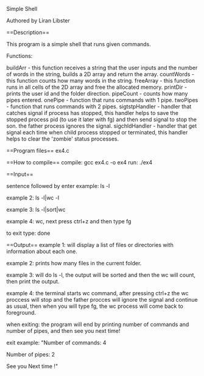 Simple Shell

Authored by Liran Libster

==Description==

This program is a simple shell that runs given commands.

Functions:

buildArr - this function receives a string that the user inputs and the number of words in the string, builds a 2D array and return the array. 
countWords - this function counts how many words in the string.
freeArray - this function runs in all cells of the 2D array and free the allocated memory.
printDir - prints the user id and the folder direction.
pipeCount - counts how many pipes entered.
onePipe - function that runs commands with 1 pipe.
twoPipes - function that runs commands with 2 pipes.
sigtstpHandler - handler that catches signal if process has stopped, this handler helps to save the stopped process pid (to use it later with fg) and then send signal to stop the son. the father process ignores the signal.
sigchldHandler - handler that get signal each time when child process stopped or terminated, this handler helps to clear the 'zombie' status processes.

==Program files==
ex4.c

==How to compile==
compile: gcc ex4.c -o ex4
run: ./ex4

==Input==

sentence followed by enter
example: ls -l

example 2: ls -l|wc -l

example 3: ls -l|sort|wc

example 4: wc, next press ctrl+z and then type fg

to exit type: done

==Output==
example 1: will display a list of files or directories with information about each one. 

example 2: prints how many files in the current folder.

example 3: will do ls -l, the output will be sorted and then the wc will count, then print the output.

example 4: the terminal starts wc command, after pressing ctrl+z the wc proccess will stop and the father procces will ignore the signal and continue as usual, then when you will type fg, the wc process will come back to foreground.

when exiting: the program will end by printing number of commands and number of pipes, and then see you next time!

exit example:
"Number of commands: 4

Number of pipes: 2

See you Next time !"
